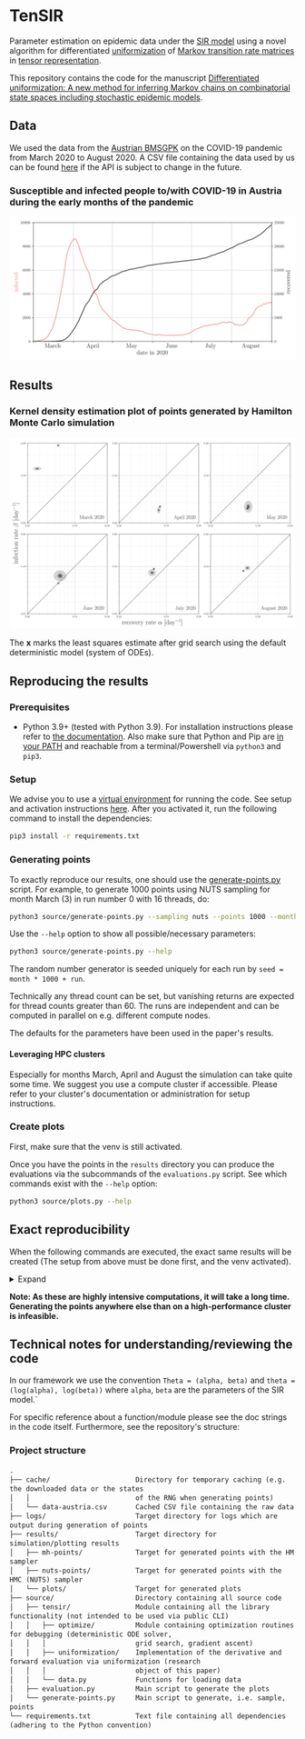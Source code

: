 # TenSIR

Parameter estimation on epidemic data under the [SIR model][sir] using a novel algorithm for differentiated
[uniformization][uniformization] of [Markov transition rate matrices][markov] in [tensor representation][tensor].

This repository contains the code for the manuscript
[Differentiated uniformization: A new method for inferring Markov chains on combinatorial state spaces including stochastic epidemic models][paper].

## Data

We used the data from the [Austrian BMSGPK][data-src] on the COVID-19 pandemic from March 2020 to August 2020. A CSV
file containing the data used by us can be found [here][csv] if the API is subject to change in the future.

### Susceptible and infected people to/with COVID-19 in Austria during the early months of the pandemic

![Timeline plot][timeline]

## Results

### Kernel density estimation plot of points generated by Hamilton Monte Carlo simulation

![HMC plot][hmc]

The **x** marks the least squares estimate after grid search using the default deterministic model (system of ODEs).

## Reproducing the results

### Prerequisites

- Python 3.9+ (tested with Python 3.9). For installation instructions please refer to [the documentation][python]. Also
  make sure that Python and Pip are [in your PATH][path] and reachable from a terminal/Powershell via `python3` and
  `pip3`.

### Setup

We advise you to use a [virtual environment][venv] for running the code. See setup and activation instructions
[here][venv-install]. After you activated it, run the following command to install the dependencies:

```bash
pip3 install -r requirements.txt
```

### Generating points

To exactly reproduce our results, one should use the [generate-points.py] script. For example, to generate 1000 points
using NUTS sampling for month March (3) in run number 0 with 16 threads, do:

```bash
python3 source/generate-points.py --sampling nuts --points 1000 --month 3 --run 0 --threads 16
```

Use the `--help` option to show all possible/necessary parameters:

```bash
python3 source/generate-points.py --help
```

The random number generator is seeded uniquely for each run by `seed = month * 1000 + run`.

Technically any thread count can be set, but vanishing returns are expected for thread counts greater than 60.
The runs are independent and can be computed in parallel on e.g. different compute nodes.

The defaults for the parameters have been used in the paper's results.

#### Leveraging HPC clusters

Especially for months March, April and August the simulation can take quite some time. We suggest you use a compute
cluster if accessible. Please refer to your cluster's documentation or administration for setup instructions.

### Create plots

First, make sure that the venv is still activated.

Once you have the points in the `results` directory you can produce the evaluations via the subcommands of the
`evaluations.py` script. See which commands exist with the `--help` option:

```bash
python3 source/plots.py --help
```

## Exact reproducibility

When the following commands are executed, the exact same results will be created (The setup from above must be done
first, and the venv activated).

<details>
<summary>Expand</summary>

```shell
# generate all MH points
python source/generate-points.py --sampler mh --month 3 --run 0 --tune 100 --draws 900 --threads 60
python source/generate-points.py --sampler mh --month 3 --run 1 --tune 100 --draws 900 --threads 60
python source/generate-points.py --sampler mh --month 3 --run 2 --tune 100 --draws 900 --threads 60
python source/generate-points.py --sampler mh --month 3 --run 3 --tune 100 --draws 900 --threads 60
python source/generate-points.py --sampler mh --month 3 --run 4 --tune 100 --draws 900 --threads 60
python source/generate-points.py --sampler mh --month 3 --run 5 --tune 100 --draws 900 --threads 60
python source/generate-points.py --sampler mh --month 3 --run 6 --tune 100 --draws 900 --threads 60
python source/generate-points.py --sampler mh --month 3 --run 7 --tune 100 --draws 900 --threads 60
python source/generate-points.py --sampler mh --month 3 --run 8 --tune 100 --draws 900 --threads 60
python source/generate-points.py --sampler mh --month 3 --run 9 --tune 100 --draws 900 --threads 60
python source/generate-points.py --sampler mh --month 4 --run 0 --tune 100 --draws 900 --threads 60
python source/generate-points.py --sampler mh --month 4 --run 1 --tune 100 --draws 900 --threads 60
python source/generate-points.py --sampler mh --month 4 --run 2 --tune 100 --draws 900 --threads 60
python source/generate-points.py --sampler mh --month 4 --run 3 --tune 100 --draws 900 --threads 60
python source/generate-points.py --sampler mh --month 4 --run 4 --tune 100 --draws 900 --threads 60
python source/generate-points.py --sampler mh --month 4 --run 5 --tune 100 --draws 900 --threads 60
python source/generate-points.py --sampler mh --month 4 --run 6 --tune 100 --draws 900 --threads 60
python source/generate-points.py --sampler mh --month 4 --run 7 --tune 100 --draws 900 --threads 60
python source/generate-points.py --sampler mh --month 4 --run 8 --tune 100 --draws 900 --threads 60
python source/generate-points.py --sampler mh --month 4 --run 9 --tune 100 --draws 900 --threads 60
python source/generate-points.py --sampler mh --month 5 --run 0 --tune 100 --draws 900 --threads 60
python source/generate-points.py --sampler mh --month 5 --run 1 --tune 100 --draws 900 --threads 60
python source/generate-points.py --sampler mh --month 5 --run 2 --tune 100 --draws 900 --threads 60
python source/generate-points.py --sampler mh --month 5 --run 3 --tune 100 --draws 900 --threads 60
python source/generate-points.py --sampler mh --month 5 --run 4 --tune 100 --draws 900 --threads 60
python source/generate-points.py --sampler mh --month 5 --run 5 --tune 100 --draws 900 --threads 60
python source/generate-points.py --sampler mh --month 5 --run 6 --tune 100 --draws 900 --threads 60
python source/generate-points.py --sampler mh --month 5 --run 7 --tune 100 --draws 900 --threads 60
python source/generate-points.py --sampler mh --month 5 --run 8 --tune 100 --draws 900 --threads 60
python source/generate-points.py --sampler mh --month 5 --run 9 --tune 100 --draws 900 --threads 60
python source/generate-points.py --sampler mh --month 6 --run 0 --tune 100 --draws 900 --threads 60
python source/generate-points.py --sampler mh --month 6 --run 1 --tune 100 --draws 900 --threads 60
python source/generate-points.py --sampler mh --month 6 --run 2 --tune 100 --draws 900 --threads 60
python source/generate-points.py --sampler mh --month 6 --run 3 --tune 100 --draws 900 --threads 60
python source/generate-points.py --sampler mh --month 6 --run 4 --tune 100 --draws 900 --threads 60
python source/generate-points.py --sampler mh --month 6 --run 5 --tune 100 --draws 900 --threads 60
python source/generate-points.py --sampler mh --month 6 --run 6 --tune 100 --draws 900 --threads 60
python source/generate-points.py --sampler mh --month 6 --run 7 --tune 100 --draws 900 --threads 60
python source/generate-points.py --sampler mh --month 6 --run 8 --tune 100 --draws 900 --threads 60
python source/generate-points.py --sampler mh --month 6 --run 9 --tune 100 --draws 900 --threads 60
python source/generate-points.py --sampler mh --month 7 --run 0 --tune 100 --draws 900 --threads 60
python source/generate-points.py --sampler mh --month 7 --run 1 --tune 100 --draws 900 --threads 60
python source/generate-points.py --sampler mh --month 7 --run 2 --tune 100 --draws 900 --threads 60
python source/generate-points.py --sampler mh --month 7 --run 3 --tune 100 --draws 900 --threads 60
python source/generate-points.py --sampler mh --month 7 --run 4 --tune 100 --draws 900 --threads 60
python source/generate-points.py --sampler mh --month 7 --run 5 --tune 100 --draws 900 --threads 60
python source/generate-points.py --sampler mh --month 7 --run 6 --tune 100 --draws 900 --threads 60
python source/generate-points.py --sampler mh --month 7 --run 7 --tune 100 --draws 900 --threads 60
python source/generate-points.py --sampler mh --month 7 --run 8 --tune 100 --draws 900 --threads 60
python source/generate-points.py --sampler mh --month 7 --run 9 --tune 100 --draws 900 --threads 60
python source/generate-points.py --sampler mh --month 8 --run 0 --tune 100 --draws 900 --threads 60
python source/generate-points.py --sampler mh --month 8 --run 1 --tune 100 --draws 900 --threads 60
python source/generate-points.py --sampler mh --month 8 --run 2 --tune 100 --draws 900 --threads 60
python source/generate-points.py --sampler mh --month 8 --run 3 --tune 100 --draws 900 --threads 60
python source/generate-points.py --sampler mh --month 8 --run 4 --tune 100 --draws 900 --threads 60
python source/generate-points.py --sampler mh --month 8 --run 5 --tune 100 --draws 900 --threads 60
python source/generate-points.py --sampler mh --month 8 --run 6 --tune 100 --draws 900 --threads 60
python source/generate-points.py --sampler mh --month 8 --run 7 --tune 100 --draws 900 --threads 60
python source/generate-points.py --sampler mh --month 8 --run 8 --tune 100 --draws 900 --threads 60
python source/generate-points.py --sampler mh --month 8 --run 9 --tune 100 --draws 900 --threads 60

# generate all HMC points
python source/generate-points.py --sampler nuts --month 3 --run 0 --tune 100 --draws 900 --threads 60
python source/generate-points.py --sampler nuts --month 3 --run 1 --tune 100 --draws 900 --threads 60
python source/generate-points.py --sampler nuts --month 3 --run 2 --tune 100 --draws 900 --threads 60
python source/generate-points.py --sampler nuts --month 3 --run 3 --tune 100 --draws 900 --threads 60
python source/generate-points.py --sampler nuts --month 3 --run 4 --tune 100 --draws 900 --threads 60
python source/generate-points.py --sampler nuts --month 3 --run 5 --tune 100 --draws 900 --threads 60
python source/generate-points.py --sampler nuts --month 3 --run 6 --tune 100 --draws 900 --threads 60
python source/generate-points.py --sampler nuts --month 3 --run 7 --tune 100 --draws 900 --threads 60
python source/generate-points.py --sampler nuts --month 3 --run 8 --tune 100 --draws 900 --threads 60
python source/generate-points.py --sampler nuts --month 3 --run 9 --tune 100 --draws 900 --threads 60
python source/generate-points.py --sampler nuts --month 4 --run 0 --tune 100 --draws 900 --threads 60
python source/generate-points.py --sampler nuts --month 4 --run 1 --tune 100 --draws 900 --threads 60
python source/generate-points.py --sampler nuts --month 4 --run 2 --tune 100 --draws 900 --threads 60
python source/generate-points.py --sampler nuts --month 4 --run 3 --tune 100 --draws 900 --threads 60
python source/generate-points.py --sampler nuts --month 4 --run 4 --tune 100 --draws 900 --threads 60
python source/generate-points.py --sampler nuts --month 4 --run 5 --tune 100 --draws 900 --threads 60
python source/generate-points.py --sampler nuts --month 4 --run 6 --tune 100 --draws 900 --threads 60
python source/generate-points.py --sampler nuts --month 4 --run 7 --tune 100 --draws 900 --threads 60
python source/generate-points.py --sampler nuts --month 4 --run 8 --tune 100 --draws 900 --threads 60
python source/generate-points.py --sampler nuts --month 4 --run 9 --tune 100 --draws 900 --threads 60
python source/generate-points.py --sampler nuts --month 5 --run 0 --tune 100 --draws 900 --threads 60
python source/generate-points.py --sampler nuts --month 5 --run 1 --tune 100 --draws 900 --threads 60
python source/generate-points.py --sampler nuts --month 5 --run 2 --tune 100 --draws 900 --threads 60
python source/generate-points.py --sampler nuts --month 5 --run 3 --tune 100 --draws 900 --threads 60
python source/generate-points.py --sampler nuts --month 5 --run 4 --tune 100 --draws 900 --threads 60
python source/generate-points.py --sampler nuts --month 5 --run 5 --tune 100 --draws 900 --threads 60
python source/generate-points.py --sampler nuts --month 5 --run 6 --tune 100 --draws 900 --threads 60
python source/generate-points.py --sampler nuts --month 5 --run 7 --tune 100 --draws 900 --threads 60
python source/generate-points.py --sampler nuts --month 5 --run 8 --tune 100 --draws 900 --threads 60
python source/generate-points.py --sampler nuts --month 5 --run 9 --tune 100 --draws 900 --threads 60
python source/generate-points.py --sampler nuts --month 6 --run 0 --tune 100 --draws 900 --threads 60
python source/generate-points.py --sampler nuts --month 6 --run 1 --tune 100 --draws 900 --threads 60
python source/generate-points.py --sampler nuts --month 6 --run 2 --tune 100 --draws 900 --threads 60
python source/generate-points.py --sampler nuts --month 6 --run 3 --tune 100 --draws 900 --threads 60
python source/generate-points.py --sampler nuts --month 6 --run 4 --tune 100 --draws 900 --threads 60
python source/generate-points.py --sampler nuts --month 6 --run 5 --tune 100 --draws 900 --threads 60
python source/generate-points.py --sampler nuts --month 6 --run 6 --tune 100 --draws 900 --threads 60
python source/generate-points.py --sampler nuts --month 6 --run 7 --tune 100 --draws 900 --threads 60
python source/generate-points.py --sampler nuts --month 6 --run 8 --tune 100 --draws 900 --threads 60
python source/generate-points.py --sampler nuts --month 6 --run 9 --tune 100 --draws 900 --threads 60
python source/generate-points.py --sampler nuts --month 7 --run 0 --tune 100 --draws 900 --threads 60
python source/generate-points.py --sampler nuts --month 7 --run 1 --tune 100 --draws 900 --threads 60
python source/generate-points.py --sampler nuts --month 7 --run 2 --tune 100 --draws 900 --threads 60
python source/generate-points.py --sampler nuts --month 7 --run 3 --tune 100 --draws 900 --threads 60
python source/generate-points.py --sampler nuts --month 7 --run 4 --tune 100 --draws 900 --threads 60
python source/generate-points.py --sampler nuts --month 7 --run 5 --tune 100 --draws 900 --threads 60
python source/generate-points.py --sampler nuts --month 7 --run 6 --tune 100 --draws 900 --threads 60
python source/generate-points.py --sampler nuts --month 7 --run 7 --tune 100 --draws 900 --threads 60
python source/generate-points.py --sampler nuts --month 7 --run 8 --tune 100 --draws 900 --threads 60
python source/generate-points.py --sampler nuts --month 7 --run 9 --tune 100 --draws 900 --threads 60
python source/generate-points.py --sampler nuts --month 8 --run 0 --tune 100 --draws 900 --threads 60
python source/generate-points.py --sampler nuts --month 8 --run 1 --tune 100 --draws 900 --threads 60
python source/generate-points.py --sampler nuts --month 8 --run 2 --tune 100 --draws 900 --threads 60
python source/generate-points.py --sampler nuts --month 8 --run 3 --tune 100 --draws 900 --threads 60
python source/generate-points.py --sampler nuts --month 8 --run 4 --tune 100 --draws 900 --threads 60
python source/generate-points.py --sampler nuts --month 8 --run 5 --tune 100 --draws 900 --threads 60
python source/generate-points.py --sampler nuts --month 8 --run 6 --tune 100 --draws 900 --threads 60
python source/generate-points.py --sampler nuts --month 8 --run 7 --tune 100 --draws 900 --threads 60
python source/generate-points.py --sampler nuts --month 8 --run 8 --tune 100 --draws 900 --threads 60
python source/generate-points.py --sampler nuts --month 8 --run 9 --tune 100 --draws 900 --threads 60

# generate all plots and evaluations
python source/evaluation.py tables
python source/evaluation.py density-plot 
python source/evaluation.py timeline-plot 
python source/evaluation.py trace-plot --month 5 --chain 0

# for supplement additionally
python source/evaluation.py trace-plot --month 3 --chain 0
python source/evaluation.py trace-plot --month 4 --chain 0
python source/evaluation.py trace-plot --month 6 --chain 0
python source/evaluation.py trace-plot --month 7 --chain 0
python source/evaluation.py trace-plot --month 8 --chain 0
python source/evaluation.py autocorrelation-plot --month 3
python source/evaluation.py autocorrelation-plot --month 4
python source/evaluation.py autocorrelation-plot --month 5
python source/evaluation.py autocorrelation-plot --month 6
python source/evaluation.py autocorrelation-plot --month 7
python source/evaluation.py autocorrelation-plot --month 8
```

</details>

**Note: As these are highly intensive computations, it will take a long time. Generating the points anywhere else than
on a high-performance cluster is infeasible.**

## Technical notes for understanding/reviewing the code

In our framework we use the convention `Theta = (alpha, beta)` and `theta = (log(alpha), log(beta))` where `alpha`,
`beta` are the parameters of the SIR model.`

For specific reference about a function/module please see the doc strings in the code itself. Furthermore, see the
repository's structure:

### Project structure

```
.
├── cache/                     Directory for temporary caching (e.g. the downloaded data or the states
│   │                          of the RNG when generating points)
│   └── data-austria.csv       Cached CSV file containing the raw data
├── logs/                      Target directory for logs which are output during generation of points
├── results/                   Target directory for simulation/plotting results
│   ├── mh-points/             Target for generated points with the HM sampler
│   ├── nuts-points/           Target for generated points with the HMC (NUTS) sampler
│   └── plots/                 Target for generated plots
├── source/                    Directory containing all source code
│   ├── tensir/                Module containing all the library functionality (not intended to be used via public CLI)
│   │   ├── optimize/          Module containing optimization routines for debugging (deterministic ODE solver,
│   │   │                      grid search, gradient ascent)
│   │   ├── uniformization/    Implementation of the derivative and forward evaluation via uniformization (research
│   │   │                      object of this paper)
│   │   └── data.py            Functions for loading data
│   ├── evaluation.py          Main script to generate the plots
│   └── generate-points.py     Main script to generate, i.e. sample, points
└── requirements.txt           Text file containing all dependencies (adhering to the Python convention)
```

[sir]: https://en.wikipedia.org/wiki/Compartmental_models_in_epidemiology#The_SIR_model

[uniformization]: https://en.wikipedia.org/wiki/Uniformization_(probability_theory)

[markov]: https://en.wikipedia.org/wiki/Transition_rate_matrix

[tensor]: https://en.wikipedia.org/wiki/Tensor_product#Tensor_product_of_linear_maps

[paper]: https://arxiv.org/abs/2112.10971

[data-src]: https://www.data.gv.at/katalog/dataset/ef8e980b-9644-45d8-b0e9-c6aaf0eff0c0

[csv]: cache/data-austria.csv

[hmc]: results/plots/density.png

[timeline]: results/plots/timeline.png

[venv]: https://docs.python.org/3/library/venv.html

[venv-install]: https://docs.python.org/3/library/venv.html#creating-virtual-environments

[generate-points.py]: source/generate-points.py

[python]: https://www.python.org/about/gettingstarted/

[path]: https://realpython.com/add-python-to-path/
